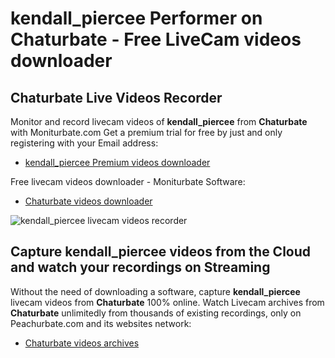 # kendall_piercee Performer on Chaturbate - Free LiveCam videos downloader

## Chaturbate Live Videos Recorder

Monitor and record livecam videos of **kendall_piercee** from **Chaturbate** with Moniturbate.com
Get a premium trial for free by just and only registering with your Email address:
* [kendall_piercee Premium videos downloader](https://moniturbate.com/request-demo-licence-key.html)

Free livecam videos downloader - Moniturbate Software:
* [Chaturbate videos downloader](https://moniturbate.com/moniturbate-download-software.html)

![kendall_piercee livecam videos recorder](https://peachurnet.com/templates/moniturbate-software.png)


## Capture kendall_piercee videos from the Cloud and watch your recordings on Streaming

Without the need of downloading a software, capture **kendall_piercee** livecam videos from **Chaturbate** 100% online.
Watch Livecam archives from **Chaturbate** unlimitedly from thousands of existing recordings, only on Peachurbate.com and its websites network:
* [Chaturbate videos archives](https://peachurnet.com/)